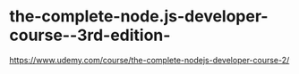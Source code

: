 # the-complete-node.js-developer-course--3rd-edition-

https://www.udemy.com/course/the-complete-nodejs-developer-course-2/
